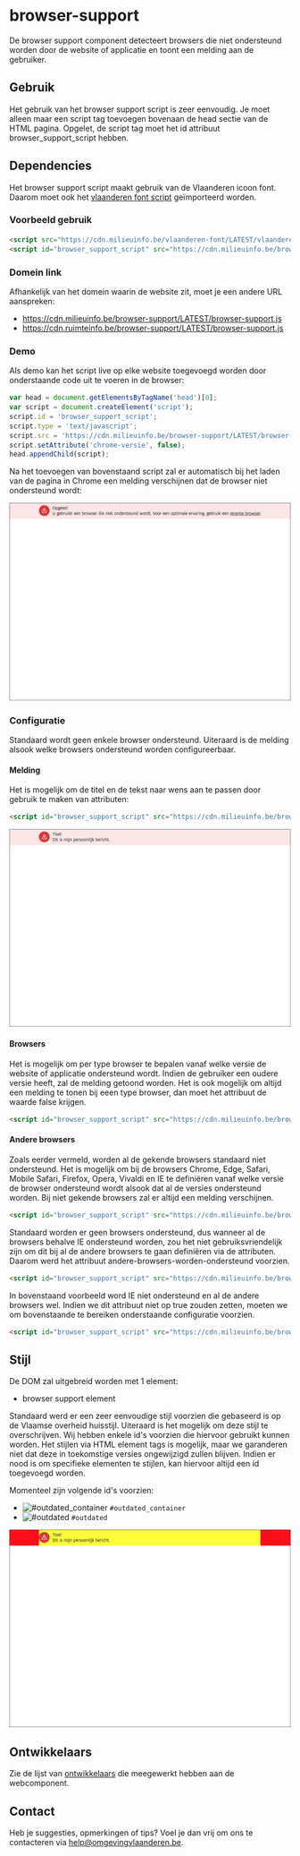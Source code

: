 # browser-support

De browser support component detecteert browsers die niet ondersteund worden door de website of applicatie en toont een melding aan de gebruiker.

## Gebruik

Het gebruik van het browser support script is zeer eenvoudig. Je moet alleen maar een script tag toevoegen bovenaan de head sectie van de HTML pagina. Opgelet, de script tag moet het id attribuut browser_support_script hebben.

## Dependencies

Het browser support script maakt gebruik van de Vlaanderen icoon font. Daarom moet ook het [vlaanderen font script](https://github.com/milieuinfo/vlaanderen-font) geïmporteerd worden.

### Voorbeeld gebruik

```html
<script src="https://cdn.milieuinfo.be/vlaanderen-font/LATEST/vlaanderen-font.js"></script>
<script id="browser_support_script" src="https://cdn.milieuinfo.be/browser-support/LATEST/browser-support.js"></script>
```

### Domein link
Afhankelijk van het domein waarin de website zit, moet je een andere URL aanspreken:
- https://cdn.milieuinfo.be/browser-support/LATEST/browser-support.js
- https://cdn.ruimteinfo.be/browser-support/LATEST/browser-support.js

### Demo
Als demo kan het script live op elke website toegevoegd worden door onderstaande code uit te voeren in de browser:

```javascript
var head = document.getElementsByTagName('head')[0];
var script = document.createElement('script');
script.id = 'browser_support_script';
script.type = 'text/javascript';
script.src = 'https://cdn.milieuinfo.be/browser-support/LATEST/browser-support.js';
script.setAttribute('chrome-versie', false);
head.appendChild(script);
```

Na het toevoegen van bovenstaand script zal er automatisch bij het laden van de pagina in Chrome een melding verschijnen dat de browser niet ondersteund wordt:

![Alt text](https://github.com/milieuinfo/browser-support/blob/master/img/readme1.png?raw=true "Browser support voorbeeld")

### Configuratie

Standaard wordt geen enkele browser ondersteund. Uiteraard is de melding alsook welke browsers ondersteund worden configureerbaar.

#### Melding

Het is mogelijk om de titel en de tekst naar wens aan te passen door gebruik te maken van attributen:

```html
<script id="browser_support_script" src="https://cdn.milieuinfo.be/browser-support/LATEST/browser-support.js" titel="Titel!" bericht="Bericht!"></script>
```

![Alt text](https://github.com/milieuinfo/browser-support/blob/master/img/readme2.png?raw=true "Browser support tekst voorbeeld")

#### Browsers

Het is mogelijk om per type browser te bepalen vanaf welke versie de website of applicatie ondersteund wordt. Indien de gebruiker een oudere versie heeft, zal de melding getoond worden. Het is ook mogelijk om altijd een melding te tonen bij eeen type browser, dan moet het attribuut de waarde false krijgen.

```html
<script id="browser_support_script" src="https://cdn.milieuinfo.be/browser-support/LATEST/browser-support.js" chrome-versie="71" ie-versie="false"></script>
```

#### Andere browsers

Zoals eerder vermeld, worden al de gekende browsers standaard niet ondersteund. Het is mogelijk om bij de browsers Chrome, Edge, Safari, Mobile Safari, Firefox, Opera, Vivaldi en IE te definiëren vanaf welke versie de browser ondersteund wordt alsook dat al de versies ondersteund worden. Bij niet gekende browsers zal er altijd een melding verschijnen.

```html
<script id="browser_support_script" src="https://cdn.milieuinfo.be/browser-support/LATEST/browser-support.js" chrome-versie="71" firefox-versie="true" ie-versie="false"></script>
```

Standaard worden er geen browsers ondersteund, dus wanneer al de browsers behalve IE ondersteund worden, zou het niet gebruiksvriendelijk zijn om dit bij al de andere browsers te gaan definiëren via de attributen. Daarom werd het attribuut andere-browsers-worden-ondersteund voorzien.

```html
<script id="browser_support_script" src="https://cdn.milieuinfo.be/browser-support/LATEST/browser-support.js" ie-versie="false" andere-browsers-worden-onderteund></script>
```

In bovenstaand voorbeeld word IE niet ondersteund en al de andere browsers wel. Indien we dit attribuut niet op true zouden zetten, moeten we om bovenstaande te bereiken onderstaande configuratie voorzien.

```html
<script id="browser_support_script" src="https://cdn.milieuinfo.be/browser-support/LATEST/browser-support.js" chrome-versie="true" edge-versie="true" safari-versie="true" mobile-safari-versie="true" firefox-versie="true" operat-versie="true" vivaldi-versie="true" ie-versie="false"></script>
```

## Stijl

De DOM zal uitgebreid worden met 1 element:
* browser support element

Standaard werd er een zeer eenvoudige stijl voorzien die gebaseerd is op de Vlaamse overheid huisstijl. Uiteraard is het mogelijk om deze stijl te overschrijven. Wij hebben enkele id's voorzien die hiervoor gebruikt kunnen worden. Het stijlen via HTML element tags is mogelijk, maar we garanderen niet dat deze in toekomstige versies ongewijzigd zullen blijven. Indien er nood is om specifieke elementen te stijlen, kan hiervoor altijd een id toegevoegd worden.

Momenteel zijn volgende id's voorzien:
* ![#outdated_container](https://placehold.it/15/fc0d1c/000000?text=+) `#outdated_container`
* ![#outdated](https://placehold.it/15/fffd38/000000?text=+) `#outdated`

![Alt text](https://github.com/milieuinfo/browser-support/blob/master/img/readme3.png?raw=true "Browser support tekst HTML id")

## Ontwikkelaars

Zie de lijst van [ontwikkelaars](https://github.com/milieuinfo/browser-support/graphs/contributors) die meegewerkt hebben aan de webcomponent.

## Contact

Heb je suggesties, opmerkingen of tips? Voel je dan vrij om ons te contacteren via help@omgevingvlaanderen.be.